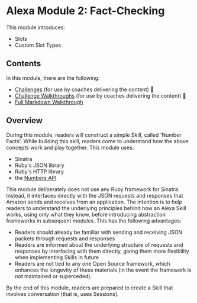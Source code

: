 # Alexa Module 2: Fact-Checking

This module introduces:

- Slots
- Custom Slot Types

## Contents

In this module, there are the following:

- [Challenges](challenges/) (for use by coaches delivering the content) :construction:
- [Challenge Walkthroughs](walkthroughs/) (for use by coaches delivering the content) :construction:
- [Full Markdown Walkthrough](walkthrough.md)

## Overview

During this module, readers will construct a simple Skill, called 'Number Facts'. While building this skill, readers come to understand how the above concepts work and play together. This module uses:

- Sinatra
- Ruby's JSON library
- Ruby's HTTP library
- the [Numbers API](http://numbersapi.com/)

This module deliberately does not use any Ruby framework for Sinatra. Instead, it interfaces directly with the JSON requests and responses that Amazon sends and receives from an application. The intention is to help readers to understand the underlying principles behind how an Alexa Skill works, using only what they know, before introducing abstraction frameworks in subsequent modules. This has the following advantages:

- Readers should already be familiar with sending and receiving JSON packets through requests and responses
- Readers are informed about the underlying structure of requests and responses by interfacing with them directly, giving them more flexibility when implementing Skills in future
- Readers are not tied to any one Open Source framework, which enhances the longevity of these materials (in the event the framework is not maintained or superceded).

By the end of this module, readers are prepared to create a Skill that involves conversation (that is, uses Sessions).
